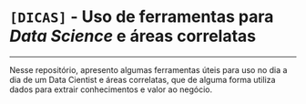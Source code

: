 # `[DICAS]` - Uso de ferramentas para _Data Science_ e áreas correlatas
---

Nesse repositório, apresento algumas ferramentas úteis para uso no dia a dia de um Data Cientist e áreas correlatas, que de alguma forma utiliza dados para extrair conhecimentos e valor ao negócio.
